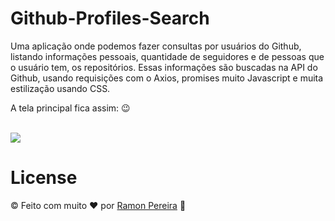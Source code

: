 # Github-Profiles-Search

Uma aplicação onde podemos fazer consultas por usuários do Github, listando informações pessoais, quantidade de seguidores e de pessoas que o usuário tem, os repositórios. Essas informações são buscadas na API do Github, usando requisições com o Axios, promises muito Javascript e muita estilização usando CSS.

A tela principal fica assim: 😉 

<br/>

<img src="./assets/project.JPG"/>

<br/>

# License
© Feito com muito &#10084; por [Ramon Pereira](https://www.linkedin.com/in/ramon-pereira88/) 🤝
